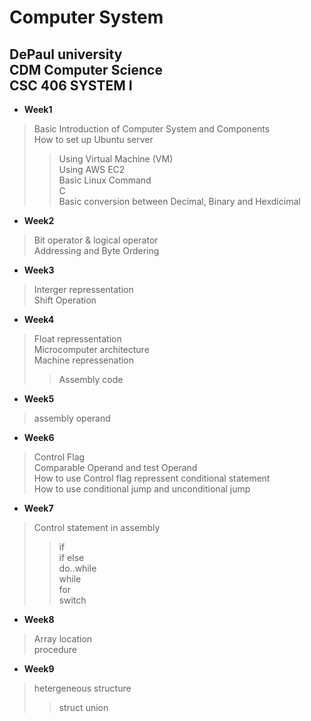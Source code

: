 
Computer System
=====
DePaul university    
CDM Computer Science     
CSC 406 SYSTEM I
-----
* **Week1**    
>Basic Introduction of Computer System and Components     
>How to set up Ubuntu server
>>Using Virtual Machine (VM)     
>>Using AWS EC2        
>Basic Linux Command        
>C       
>Basic conversion between Decimal, Binary and Hexdicimal
           
* **Week2**      
>Bit operator & logical operator      
>Addressing and Byte Ordering      


* **Week3**      
>Interger repressentation        
>Shift Operation       


* **Week4**       
>Float repressentation        
>Microcomputer architecture       
>Machine repressenation
>>Assembly code     

* **Week5**
>assembly operand

* **Week6**
>Control Flag     
>Comparable Operand and test Operand      
>How to use Control flag repressent conditional statement      
>How to use conditional jump and unconditional jump       

* **Week7**
>Control statement in assembly        
>>if       
>>if else       
>>do..while        
>>while       
>>for       
>>switch       

* **Week8**
>Array location               
>procedure            

* **Week9**     
>hetergeneous structure              
>>struct
>>union





    

